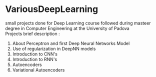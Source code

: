 # VariousDeepLearning
small projects done for Deep Learning course followed during masteer degree in Computer Engineering at the University of Padova
</br>
Projects brief description : </br>
1)  About Perceptron and first Deep Neural Networks Model </br>
2)  Use of regularization in DeepNN models </br>
3)  Introduction to CNN's  </br>
4)  Introduction to RNN's  </br>
5)  Autoencoders  </br>
6)  Variational Autoencoders  </br>
